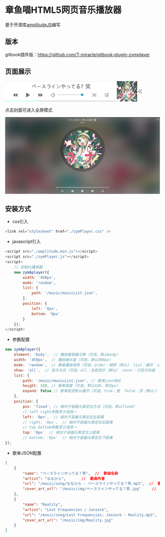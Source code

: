 # 章鱼喵HTML5网页音乐播放器

基于开源库[amplitudeJS](https://github.com/serversideup/amplitudejs)编写

## 版本

gitbook插件版：https://github.com/T-miracle/gitbook-plugin-zymplayer

## 页面展示

![](img/zymPlayer.png)

点击封面可进入全屏模式

![](img/fullScreen.png)

## 安装方式

- css引入

```cs
<link rel="stylesheet" href="./zymPlayer.css" />
```

- javascript引入

```javascript
<script src="./amplitude.min.js"></script>
<script src="./zymPlayer.js"></script>
<script>
    // 初始化播放器
    new zymAplayer({
        width: '450px',
        mode: 'random',
        list: {
            path: '/music/musicList.json',
        },
        position: {
            left: '0px',
            bottom: '0px'
        }
    });
</script>
```

- 参数配置

```javascript
new zymAplayer({
    element: 'body',  // 播放器容器元素（可选，默认body）
    width: '450px',  // 播放器长度（可选，默认300px）
    mode: 'random',  // 歌曲播放顺序（可选，order：顺序（默认） list：循环  song：单曲循环  random：随机）
    show: 'all',  // 显示方式（可选，all：全部显示（默认） cover：只显示封面  none：隐藏）
    list: {
        path: '/music/musicList.json', // 歌单json地址
        height: 320, // 歌单高度（可选，默认320，单位px）
        expand: false // 歌单是否默认展开（可选，true：是  false：否（默认））
    },
    position: {
        pos: 'fixed', // 相对于容器元素定位方式（可选，默认fixed）
        // left right参数至少选其一
        left: '0px',  // 相对于容器元素定位左距离
        // right: '0px',  // 相对于容器元素定位右距离
        // top bottom参数至少选其一
        top: '0px'  // 相对于容器元素定位上距离
        // bottom: '0px'  // 相对于容器元素定位下距离
});
```

- 歌单JSON配置

```json
[
    {
        "name": "ベースラインやってる？笑",  //  歌曲名称
        "artist": "ななひら",       //  歌曲作者
        "url": "/music/song/ななひら - ベースラインやってる？笑.mp3",  //  歌曲地址，可使用外网地址（http、https）
        "cover_art_url": "/music/img/ベースラインやってる？笑.jpg"     //  歌曲图片，可使用外网地址（http、https）
    },
    {
        "name": "Reality",
        "artist": "Lost Frequencies / Janieck",
        "url": "/music/song/Lost Frequencies; Janieck - Reality.mp3",
        "cover_art_url": "/music/img/Reality.jpg"
    }
]
```
